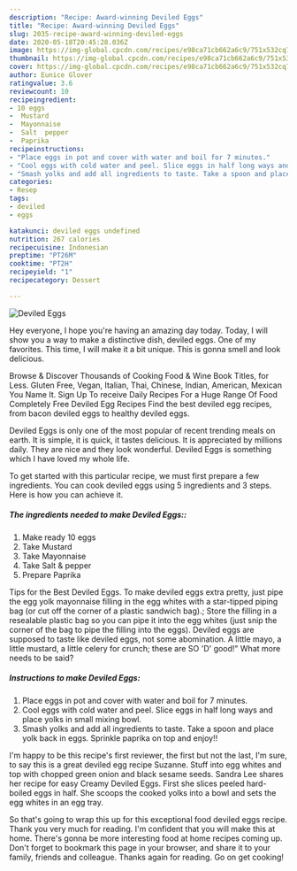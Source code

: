 ```yaml
---
description: "Recipe: Award-winning Deviled Eggs"
title: "Recipe: Award-winning Deviled Eggs"
slug: 2035-recipe-award-winning-deviled-eggs
date: 2020-05-18T20:45:28.036Z
image: https://img-global.cpcdn.com/recipes/e98ca71cb662a6c9/751x532cq70/deviled-eggs-recipe-main-photo.jpg
thumbnail: https://img-global.cpcdn.com/recipes/e98ca71cb662a6c9/751x532cq70/deviled-eggs-recipe-main-photo.jpg
cover: https://img-global.cpcdn.com/recipes/e98ca71cb662a6c9/751x532cq70/deviled-eggs-recipe-main-photo.jpg
author: Eunice Glover
ratingvalue: 3.6
reviewcount: 10
recipeingredient:
- 10 eggs
-  Mustard
-  Mayonnaise
-  Salt  pepper
-  Paprika
recipeinstructions:
- "Place eggs in pot and cover with water and boil for 7 minutes."
- "Cool eggs with cold water and peel. Slice eggs in half long ways and place yolks in small mixing bowl."
- "Smash yolks and add all ingredients to taste. Take a spoon and place yolk back in eggs. Sprinkle paprika on top and enjoy!!"
categories:
- Resep
tags:
- deviled
- eggs

katakunci: deviled eggs undefined
nutrition: 267 calories
recipecuisine: Indonesian
preptime: "PT26M"
cooktime: "PT2H"
recipeyield: "1"
recipecategory: Dessert

---
```



![Deviled Eggs](https://img-global.cpcdn.com/recipes/e98ca71cb662a6c9/751x532cq70/deviled-eggs-recipe-main-photo.jpg)

Hey everyone, I hope you're having an amazing day today. Today, I will show you a way to make a distinctive dish, deviled eggs. One of my favorites. This time, I will make it a bit unique. This is gonna smell and look delicious.

Browse &amp; Discover Thousands of Cooking Food &amp; Wine Book Titles, for Less. Gluten Free, Vegan, Italian, Thai, Chinese, Indian, American, Mexican You Name It. Sign Up To receive Daily Recipes For a Huge Range Of Food Completely Free Deviled Egg Recipes Find the best deviled egg recipes, from bacon deviled eggs to healthy deviled eggs.

Deviled Eggs is only one of the most popular of recent trending meals on earth. It is simple, it is quick, it tastes delicious. It is appreciated by millions daily. They are nice and they look wonderful. Deviled Eggs is something which I have loved my whole life.


To get started with this particular recipe, we must first prepare a few ingredients. You can cook deviled eggs using 5 ingredients and 3 steps. Here is how you can achieve it.

##### The ingredients needed to make Deviled Eggs::

1. Make ready 10 eggs
1. Take  Mustard
1. Take  Mayonnaise
1. Take  Salt &amp; pepper
1. Prepare  Paprika


Tips for the Best Deviled Eggs. To make deviled eggs extra pretty, just pipe the egg yolk mayonnaise filling in the egg whites with a star-tipped piping bag (or cut off the corner of a plastic sandwich bag).; Store the filling in a resealable plastic bag so you can pipe it into the egg whites (just snip the corner of the bag to pipe the filling into the eggs). Deviled eggs are supposed to taste like deviled eggs, not some abomination. A little mayo, a little mustard, a little celery for crunch; these are SO &#39;D&#39; good!&#34; What more needs to be said? 

##### Instructions to make Deviled Eggs:

1. Place eggs in pot and cover with water and boil for 7 minutes.
1. Cool eggs with cold water and peel. Slice eggs in half long ways and place yolks in small mixing bowl.
1. Smash yolks and add all ingredients to taste. Take a spoon and place yolk back in eggs. Sprinkle paprika on top and enjoy!!


I&#39;m happy to be this recipe&#39;s first reviewer, the first but not the last, I&#39;m sure, to say this is a great deviled egg recipe Suzanne. Stuff into egg whites and top with chopped green onion and black sesame seeds. Sandra Lee shares her recipe for easy Creamy Deviled Eggs. First she slices peeled hard-boiled eggs in half. She scoops the cooked yolks into a bowl and sets the egg whites in an egg tray. 

So that's going to wrap this up for this exceptional food deviled eggs recipe. Thank you very much for reading. I'm confident that you will make this at home. There's gonna be more interesting food at home recipes coming up. Don't forget to bookmark this page in your browser, and share it to your family, friends and colleague. Thanks again for reading. Go on get cooking!
